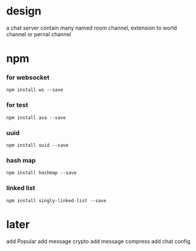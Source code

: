 # design
a chat server contain many named room channel, extension to world channel or pernal channel

# npm
### for websocket
    npm install ws --save
### for test
    npm install ava --save
### uuid
    npm install uuid --save
### hash map
    npm install hashmap --save
### linked list
    npm install singly-linked-list --save

# later
add Popular
add message crypto
add message compress
add chat config